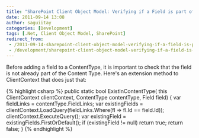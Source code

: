 ```yaml
---
title: "SharePoint Client Object Model: Verifying if a Field is part of a Content Type"
date: 2011-09-14 13:08
author: saguiitay
categories: [Development]
tags: [.Net, Client Object Model, SharePoint]
redirect_from:
 - /2011-09-14-sharepoint-client-object-model-verifying-if-a-field-is-part-of-a-content-type/
 - /development/sharepoint-client-object-model-verifying-if-a-field-is-part-of-a-content-type/
---
```

Before adding a field to a ContentType, it is important to check that the field is not already part of the Content Type. 
Here's an extension method to ClientContext that does just that:

{% highlight csharp %}
public static bool ExistInContentType( this ClientContext clientContext, ContentType contentType, Field field)
{
    var fieldLinks = contentType.FieldLinks;
    var existingFields = clientContext.LoadQuery(fieldLinks.Where(fl => fl.Id == field.Id));
    clientContext.ExecuteQuery();
    var existingField = existingFields.FirstOrDefault();
    if (existingField != null)
        return true;
    return false;
}
{% endhighlight %}
